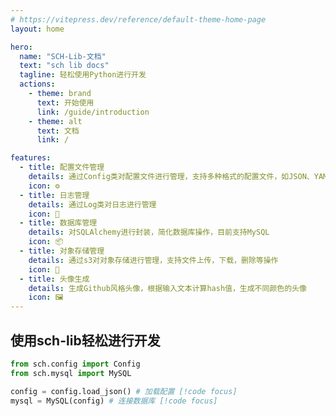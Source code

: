 ```yaml
---
# https://vitepress.dev/reference/default-theme-home-page
layout: home

hero:
  name: "SCH-Lib-文档"
  text: "sch lib docs"
  tagline: 轻松使用Python进行开发
  actions:
    - theme: brand
      text: 开始使用
      link: /guide/introduction
    - theme: alt
      text: 文档
      link: /

features:
  - title: 配置文件管理
    details: 通过Config类对配置文件进行管理，支持多种格式的配置文件，如JSON、YAML、INI等。
    icon: ⚙️
  - title: 日志管理
    details: 通过Log类对日志进行管理
    icon: 📄
  - title: 数据库管理
    details: 对SQLAlchemy进行封装，简化数据库操作，目前支持MySQL
    icon: 📦
  - title: 对象存储管理
    details: 通过s3对对象存储进行管理，支持文件上传，下载，删除等操作
    icon: 💾
  - title: 头像生成
    details: 生成Github风格头像，根据输入文本计算hash值，生成不同颜色的头像
    icon: 🖼️
---
```

## 使用sch-lib轻松进行开发
```python
from sch.config import Config
from sch.mysql import MySQL

config = config.load_json() # 加载配置 [!code focus]
mysql = MySQL(config) # 连接数据库 [!code focus]
```